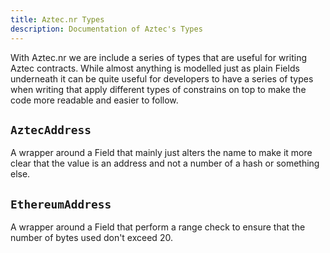 ```yaml
---
title: Aztec.nr Types
description: Documentation of Aztec's Types
---
```


With Aztec.nr we are include a series of types that are useful for writing Aztec contracts. While almost anything is modelled just as plain Fields underneath it can be quite useful for developers to have a series of types when writing that apply different types of constrains on top to make the code more readable and easier to follow.

## `AztecAddress`

A wrapper around a Field that mainly just alters the name to make it more clear that the value is an address and not a number of a hash or something else.

## `EthereumAddress`

A wrapper around a Field that perform a range check to ensure that the number of bytes used don't exceed 20.


